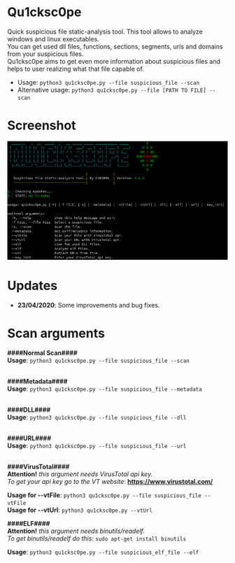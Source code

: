 # Qu1cksc0pe
Quick suspicious file static-analysis tool. This tool allows to analyze windows and linux executables.<br>
You can get used dll files, functions, sections, segments, urls and domains from your suspicious files.<br>
Qu1cksc0pe aims to get even more information about suspicious files and helps to user realizing what that file capable of.

- Usage: ```python3 qu1cksc0pe.py --file suspicious_file --scan```
- Alternative usage: ```python3 qu1cksc0pe.py --file [PATH TO FILE] --scan```

# Screenshot
![Screen](.Screenshot.png)

# Updates
- <b>23/04/2020</b>: Some improvements and bug fixes.

# Scan arguments
<b>####Normal Scan####</b><br>
<b>Usage</b>: ```python3 qu1cksc0pe.py --file suspicious_file --scan```<br><br>

<b>####Metadata####</b><br>
<b>Usage</b>: ```python3 qu1cksc0pe.py --file suspicious_file --metadata```<br><br>

<b>####DLL####</b><br>
<b>Usage</b>: ```python3 qu1cksc0pe.py --file suspicious_file --dll```<br><br>

<b>####URL####</b><br>
<b>Usage</b>: ```python3 qu1cksc0pe.py --file suspicious_file --url```<br><br>

<b>####VirusTotal####</b><br>
<b>Attention!</b><i> this argument needs VirusTotal api key.</i><br>
<i>To get your api key go to the VT website</i>: <b>https://www.virustotal.com/</b>

<b>Usage for --vtFile</b>: ```python3 qu1cksc0pe.py --file suspicious_file --vtFile```<br>
<b>Usage for --vtUrl</b>: ```python3 qu1cksc0pe.py --vtUrl```<br>

<b>####ELF####</b><br>
<b>Attention!</b><i> this argument needs binutils/readelf.</i><br>
<i>To get binutils/readelf do this</i>: ```sudo apt-get install binutils``` </i><br>

<b>Usage</b>: ```python3 qu1cksc0pe.py --file suspicious_elf_file --elf```<br>
